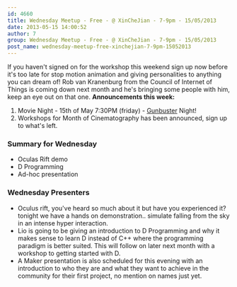 ```yaml
---
id: 4660
title: Wednesday Meetup - Free - @ XinCheJian - 7-9pm - 15/05/2013
date: 2013-05-15 14:00:52
author: 7
group: Wednesday Meetup - Free - @ XinCheJian - 7-9pm - 15/05/2013
post_name: wednesday-meetup-free-xinchejian-7-9pm-15052013
---
```


If you haven't signed on for the workshop this weekend sign up now before it's too late for stop motion animation and giving personalities to anything you can dream of! Rob van Kranenburg from the Council of Internet of Things is coming down next month and he's bringing some people with him, keep an eye out on that one. **Announcements this week:** 
1. Movie Night - 15th of May 7:30PM (friday) - [Gunbuster](http://xinchejian.us5.list-manage1.com/track/click?u=98ab15cb868dfa090df3d6f81&id=511dfd4d34&e=a21af6164b) Night!
2. Workshops for Month of Cinematography has been announced, sign up to what's left.

### Summary for Wednesday
* Oculas Rift demo
* D Programming
* Ad-hoc presentation

### Wednesday Presenters
* Oculus rift, you've heard so much about it but have you experienced it? tonight we have a hands on demonstration.. simulate falling from the sky in an intense hyper interaction.
* Lio is going to be giving an introduction to D Programming and why it makes sense to learn D instead of C++ where the programming paradigm is better suited. This will follow on later next month with a workshop to getting started with D.
* A Maker presentation is also scheduled for this evening with an introduction to who they are and what they want to achieve in the community for their first project, no mention on names just yet.